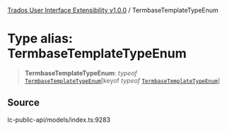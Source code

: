 [Trados User Interface Extensibility v1.0.0](../wiki/globals) / TermbaseTemplateTypeEnum

# Type alias: TermbaseTemplateTypeEnum

> **TermbaseTemplateTypeEnum**: *typeof* [`TermbaseTemplateTypeEnum`](../wiki/Variable.TermbaseTemplateTypeEnum)\[keyof *typeof* [`TermbaseTemplateTypeEnum`](../wiki/Variable.TermbaseTemplateTypeEnum)\]

## Source

lc-public-api/models/index.ts:9283
